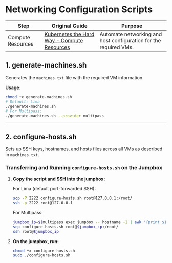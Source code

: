 # Networking Configuration Scripts

| Step              | Original Guide                                                                                                                                | Purpose                                                      |
|-------------------|---------------------------------------------------------------------------------------------------------------------------------------------|--------------------------------------------------------------|
| Compute Resources | [Kubernetes the Hard Way - Compute Resources](https://github.com/kelseyhightower/kubernetes-the-hard-way/blob/master/docs/03-compute-resources.md) | Automate networking and host configuration for the required VMs. |

## 1. generate-machines.sh
Generates the `machines.txt` file with the required VM information.

**Usage:**
```sh
chmod +x generate-machines.sh
# Default: Lima
./generate-machines.sh
# For Multipass:
./generate-machines.sh --provider multipass
```

---

## 2. configure-hosts.sh
Sets up SSH keys, hostnames, and hosts files across all VMs as described in `machines.txt`.

### Transferring and Running `configure-hosts.sh` on the Jumpbox

1. **Copy the script and SSH into the jumpbox:**

   For Lima (default port-forwarded SSH):
   ```sh
   scp -P 2222 configure-hosts.sh root@127.0.0.1:/root/
   ssh -p 2222 root@127.0.0.1
   ```

   For Multipass:
   ```sh
   jumpbox_ip=$(multipass exec jumpbox -- hostname -I | awk '{print $1}')
   scp configure-hosts.sh root@$jumpbox_ip:/root/
   ssh root@$jumpbox_ip
   ```

2. **On the jumpbox, run:**
   ```sh
   chmod +x configure-hosts.sh
   sudo ./configure-hosts.sh
   ```
